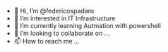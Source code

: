 - 👋 Hi, I’m @federicospadaro
- 👀 I’m interested in IT Infrastructure
- 🌱 I’m currently learning Autmation with powershell 
- 💞️ I’m looking to collaborate on ...
- 📫 How to reach me ...

<!---
federicospadaro/federicospadaro is a ✨ special ✨ repository because its `README.md` (this file) appears on your GitHub profile.
You can click the Preview link to take a look at your changes.
--->
